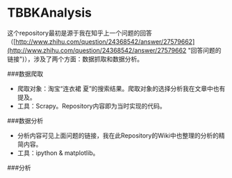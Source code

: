 TBBKAnalysis
============

这个repository最初是源于我在知乎上一个问题的回答（[http://www.zhihu.com/question/24368542/answer/27579662](http://www.zhihu.com/question/24368542/answer/27579662 "回答问题的链接")），涉及了两个方面：数据抓取和数据分析。

###数据爬取
+ 爬取对象：淘宝“连衣裙 夏”的搜索结果。爬取对象的选择分析我在文章中也有提及。
+ 工具：Scrapy。Repository内容即为当时实现的代码。

###数据分析
+ 分析内容可见上面问题的链接，我在此Repository的Wiki中也整理的分析的精简内容。
+ 工具：ipython & matplotlib。

###分析

